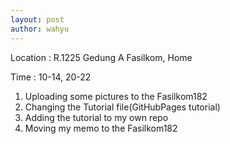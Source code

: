 ```yaml
---
layout: post
author: wahyu
---
```

Location  :   R.1225 Gedung A Fasilkom, Home

Time  :   10-14, 20-22

1. Uploading some pictures to the Fasilkom182
2. Changing the Tutorial file(GitHubPages tutorial)
3. Adding the tutorial to my own repo
4. Moving my memo to the Fasilkom182


